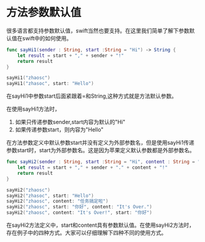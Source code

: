 # 方法参数默认值

很多语言都支持参数默认值，swift当然也要支持。在这里我们简单了解下参数默认值在swift中的如何使用。



``` swift
func sayHi1(sender : String, start :String = "Hi") -> String {
    let result = start + "," + sender + "!"
    return result
}

sayHi1("zhaosc")
sayHi1("zhasoc", start: "Hello")
```

在sayHi1中参数start后面紧跟着=和String,这种方式就是方法默认参数。

在使用sayHi1方法时，

1. 如果只传递参数sender,start内容为默认的"Hi"
2. 如果传递参数start，则内容为"Hello"

在方法参数定义中默认参数start并没有定义为外部参数名，但是使用sayHi1传递参数start时，start为外部参数名。这是因为苹果定义默认参数都是外部参数名。

``` swift
func sayHi2(sender : String, start :String = "Hi", content : String = "吃了吗？") -> String {
    let result = start + "," + sender + "." + content + "!"
    return result
}

sayHi2("zhaosc")
sayHi2("zhasoc", start: "Hello")
sayHi2("zhaosc", content: "任务搞定啦")
sayHi2("zhaosc", start: "你好", content: "It's Over.")
sayHi2("zhaosc", content: "It's Over!", start: "你好")
```

在sayHi2方法定义中，start和content具有参数默认值。在使用sayHi2方法时，存在例子中的四种方式。大家可以仔细理解下四种不同的使用方式。